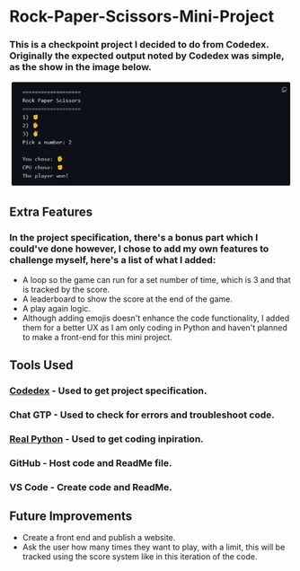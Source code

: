 # Rock-Paper-Scissors-Mini-Project

### This is a checkpoint project I decided to do from Codedex. Originally the expected output noted by Codedex was simple, as the show in the image below.

![Expected output by Codedex for this checkpoint project](./media/readmeimage/Output.png)

## Extra Features
### In the project specification, there's a bonus part which I could've done however, I chose to add my own features to challenge myself, here's a list of what I added:

* A loop so the game can run for a set number of time, which is 3 and that is tracked by the score.
* A leaderboard to show the score at the end of the game.
* A play again logic.
* Although adding emojis doesn't enhance the code functionality, I added them for a better UX as I am only coding in Python and haven't planned to make a front-end for this mini project.

## Tools Used
### [Codedex](https://www.codedex.io/python/checkpoint-project/rock-paper-scissors)  - Used to get project specification.
### Chat GTP - Used to check for errors and troubleshoot code.
### [Real Python](https://realpython.com/python-rock-paper-scissors/) - Used to get coding inpiration.
### GitHub - Host code and ReadMe file.
### VS Code - Create code and ReadMe.

## Future Improvements
* Create a front end and publish a website.
* Ask the user how many times they want to play, with a limit, this will be tracked using the score system like in this iteration of the code.